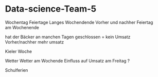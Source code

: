 # Data-science-Team-5

Wochentag
Feiertage 
Langes Wochendende Vorher und nachher
Feiertag am Wochenende

hat der Bäcker an manchen Tagen geschlossen = kein Umsatz
Vorher/nachher mehr umsatz 

Kieler Woche 

Wetter 
Wetter am Wochende Einfluss auf Umsatz am Freitag ?

Schulferien 
